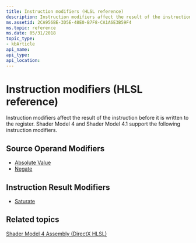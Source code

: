 ```yaml
---
title: Instruction modifiers (HLSL reference)
description: Instruction modifiers affect the result of the instruction before it is written to the register. Shader Model 4 and Shader Model 4.1 support the following instruction modifiers.
ms.assetid: 2CA956BE-3D5E-48E0-B7F8-CA1A6E3B59F4
ms.topic: reference
ms.date: 05/31/2018
topic_type: 
- kbArticle
api_name: 
api_type: 
api_location: 
---
```


# Instruction modifiers (HLSL reference)

Instruction modifiers affect the result of the instruction before it is written to the register. Shader Model 4 and Shader Model 4.1 support the following instruction modifiers.

## Source Operand Modifiers

-   [Absolute Value](absolute-value.md)
-   [Negate](negate.md)

## Instruction Result Modifiers

-   [Saturate](saturate.md)

## Related topics

<dl> <dt>

[Shader Model 4 Assembly (DirectX HLSL)](dx-graphics-hlsl-sm4-asm.md)
</dt> </dl>

 

 




